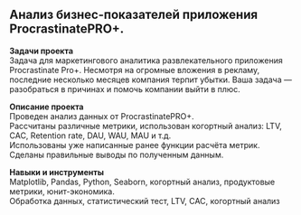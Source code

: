 
## Анализ бизнес-показателей приложения ProcrastinatePRO+.
**Задачи проекта**   
Задача для маркетингового аналитика развлекательного приложения Procrastinate Pro+. Несмотря на огромные вложения в рекламу, последние несколько месяцев компания терпит убытки. Ваша задача — разобраться в причинах и помочь компании выйти в плюс. 

**Описание проекта**   
Проведен анализ данных от ProcrastinatePRO+.   
Рассчитаны различные метрики, использован когортный анализ: LTV, CAC, Retention rate, DAU, WAU, MAU и т.д.   
Использованы уже написанные ранее функции расчёта метрик.  
Сделаны правильные выводы по полученным данным.

**Навыки и инструменты**   
Matplotlib, Pandas, Python, Seaborn, когортный анализ, продуктовые метрики, юнит-экономика.  
Обработка данных, статистический тест, LTV, CAC, когортный анализ
